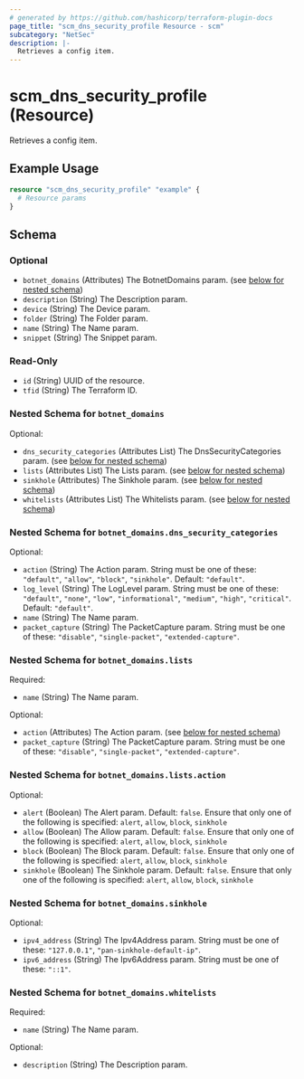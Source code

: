 ```yaml
---
# generated by https://github.com/hashicorp/terraform-plugin-docs
page_title: "scm_dns_security_profile Resource - scm"
subcategory: "NetSec"
description: |-
  Retrieves a config item.
---
```


# scm_dns_security_profile (Resource)

Retrieves a config item.

## Example Usage

```terraform
resource "scm_dns_security_profile" "example" {
  # Resource params
}
```

<!-- schema generated by tfplugindocs -->
## Schema

### Optional

- `botnet_domains` (Attributes) The BotnetDomains param. (see [below for nested schema](#nestedatt--botnet_domains))
- `description` (String) The Description param.
- `device` (String) The Device param.
- `folder` (String) The Folder param.
- `name` (String) The Name param.
- `snippet` (String) The Snippet param.

### Read-Only

- `id` (String) UUID of the resource.
- `tfid` (String) The Terraform ID.

<a id="nestedatt--botnet_domains"></a>
### Nested Schema for `botnet_domains`

Optional:

- `dns_security_categories` (Attributes List) The DnsSecurityCategories param. (see [below for nested schema](#nestedatt--botnet_domains--dns_security_categories))
- `lists` (Attributes List) The Lists param. (see [below for nested schema](#nestedatt--botnet_domains--lists))
- `sinkhole` (Attributes) The Sinkhole param. (see [below for nested schema](#nestedatt--botnet_domains--sinkhole))
- `whitelists` (Attributes List) The Whitelists param. (see [below for nested schema](#nestedatt--botnet_domains--whitelists))

<a id="nestedatt--botnet_domains--dns_security_categories"></a>
### Nested Schema for `botnet_domains.dns_security_categories`

Optional:

- `action` (String) The Action param. String must be one of these: `"default"`, `"allow"`, `"block"`, `"sinkhole"`. Default: `"default"`.
- `log_level` (String) The LogLevel param. String must be one of these: `"default"`, `"none"`, `"low"`, `"informational"`, `"medium"`, `"high"`, `"critical"`. Default: `"default"`.
- `name` (String) The Name param.
- `packet_capture` (String) The PacketCapture param. String must be one of these: `"disable"`, `"single-packet"`, `"extended-capture"`.


<a id="nestedatt--botnet_domains--lists"></a>
### Nested Schema for `botnet_domains.lists`

Required:

- `name` (String) The Name param.

Optional:

- `action` (Attributes) The Action param. (see [below for nested schema](#nestedatt--botnet_domains--lists--action))
- `packet_capture` (String) The PacketCapture param. String must be one of these: `"disable"`, `"single-packet"`, `"extended-capture"`.

<a id="nestedatt--botnet_domains--lists--action"></a>
### Nested Schema for `botnet_domains.lists.action`

Optional:

- `alert` (Boolean) The Alert param. Default: `false`. Ensure that only one of the following is specified: `alert`, `allow`, `block`, `sinkhole`
- `allow` (Boolean) The Allow param. Default: `false`. Ensure that only one of the following is specified: `alert`, `allow`, `block`, `sinkhole`
- `block` (Boolean) The Block param. Default: `false`. Ensure that only one of the following is specified: `alert`, `allow`, `block`, `sinkhole`
- `sinkhole` (Boolean) The Sinkhole param. Default: `false`. Ensure that only one of the following is specified: `alert`, `allow`, `block`, `sinkhole`



<a id="nestedatt--botnet_domains--sinkhole"></a>
### Nested Schema for `botnet_domains.sinkhole`

Optional:

- `ipv4_address` (String) The Ipv4Address param. String must be one of these: `"127.0.0.1"`, `"pan-sinkhole-default-ip"`.
- `ipv6_address` (String) The Ipv6Address param. String must be one of these: `"::1"`.


<a id="nestedatt--botnet_domains--whitelists"></a>
### Nested Schema for `botnet_domains.whitelists`

Required:

- `name` (String) The Name param.

Optional:

- `description` (String) The Description param.
